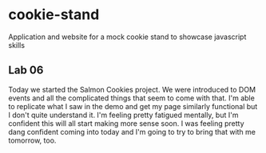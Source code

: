 # cookie-stand

 Application and website for a mock cookie stand to showcase javascript skills

## Lab 06

Today we started the Salmon Cookies project. We were introduced to DOM events and all the complicated things that seem to come with that. I'm able to replicate what I saw in the demo and get my page similarly functional but I don't quite understand it. I'm feeling pretty fatigued mentally, but I'm confident this will all start making more sense soon. I was feeling pretty dang confident coming into today and I'm going to try to bring that with me tomorrow, too.
